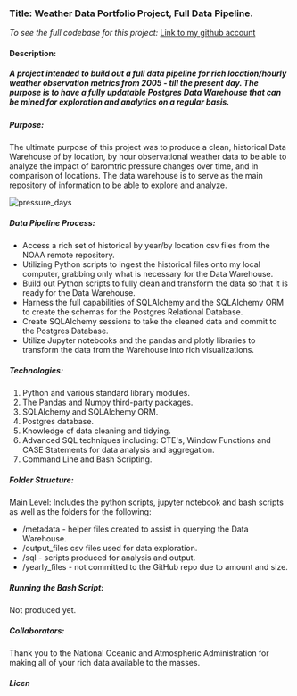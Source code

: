 ### Title: Weather Data Portfolio Project, Full Data Pipeline.

*To see the full codebase for this project:*
[Link to my github account](https://github.com/dcremas/weather_data)

#### Description:

##### A project intended to build out a full data pipeline for rich location/hourly weather observation metrics from 2005 - till the present day. The purpose is to have a fully updatable Postgres Data Warehouse that can be mined for exploration and analytics on a regular basis.
##### Purpose:

The ultimate purpose of this project was to produce a clean, historical Data Warehouse of by location, by hour observational weather data to be able to analyze the impact of baromtric pressure changes over time, and in comparison of locations.  The data  warehouse is to serve as the main repository of information to be able to explore and analyze. 

![pressure_days](/Users/dustincremascoli/Documents/website/pro/images/pressure_days.jpg)

##### Data Pipeline Process:

- Access a rich set of historical by year/by location csv files from the NOAA remote repository.
- Utilizing Python scripts to ingest the historical files onto my local computer, grabbing only what is necessary for the Data Warehouse.
- Build out Python scripts to fully clean and transform the data so that it is ready for the Data Warehouse.
- Harness the full capabilities of SQLAlchemy and the SQLAlchemy ORM to create the schemas for the Postgres Relational Database.
- Create SQLAlchemy sessions to take the cleaned data and commit to the Postgres Database.
- Utilize Jupyter notebooks and the pandas and plotly libraries to transform the data from the Warehouse into rich visualizations.

##### Technologies:

1. Python and various standard library modules.
2. The Pandas and Numpy third-party packages.
3. SQLAlchemy and SQLAlchemy ORM.
3. Postgres database.
4. Knowledge of data cleaning and tidying.
5. Advanced SQL techniques including: CTE's, Window Functions and CASE Statements for data analysis and aggregation.
5. Command Line and Bash Scripting.

##### Folder Structure:

Main Level: Includes the python scripts, jupyter notebook and bash scripts as well as the folders for the following:

- /metadata - helper files created to assist in querying the Data Warehouse.
- /output_files csv files used for data exploration.
- /sql - scripts produced for analysis and output.
- /yearly_files - not committed to the GitHub repo due to amount and size.

##### Running the Bash Script:

Not produced yet.

##### Collaborators:

Thank you to the National Oceanic and Atmospheric Administration for making all of your rich data available to the masses.

##### Licen
